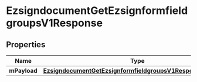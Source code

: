 
# EzsigndocumentGetEzsignformfieldgroupsV1Response

## Properties
| Name | Type | Description | Notes |
| ------------ | ------------- | ------------- | ------------- |
| **mPayload** | [**EzsigndocumentGetEzsignformfieldgroupsV1ResponseMPayload**](EzsigndocumentGetEzsignformfieldgroupsV1ResponseMPayload.md) |  |  |



